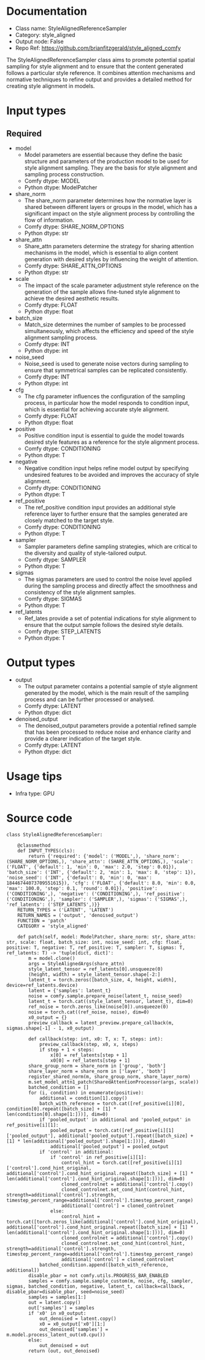 # Documentation
- Class name: StyleAlignedReferenceSampler
- Category: style_aligned
- Output node: False
- Repo Ref: https://github.com/brianfitzgerald/style_aligned_comfy

The StyleAlignedReferenceSampler class aims to promote potential spatial sampling for style alignment and to ensure that the content generated follows a particular style reference. It combines attention mechanisms and normative techniques to refine output and provides a detailed method for creating style alignment in models.

# Input types
## Required
- model
    - Model parameters are essential because they define the basic structure and parameters of the production model to be used for style alignment sampling. They are the basis for style alignment and sampling process construction.
    - Comfy dtype: MODEL
    - Python dtype: ModelPatcher
- share_norm
    - The share_norm parameter determines how the normative layer is shared between different layers or groups in the model, which has a significant impact on the style alignment process by controlling the flow of information.
    - Comfy dtype: SHARE_NORM_OPTIONS
    - Python dtype: str
- share_attn
    - Share_attn parameters determine the strategy for sharing attention mechanisms in the model, which is essential to align content generation with desired styles by influencing the weight of attention.
    - Comfy dtype: SHARE_ATTN_OPTIONS
    - Python dtype: str
- scale
    - The impact of the scale parameter adjustment style reference on the generation of the sample allows fine-tuned style alignment to achieve the desired aesthetic results.
    - Comfy dtype: FLOAT
    - Python dtype: float
- batch_size
    - Match_size determines the number of samples to be processed simultaneously, which affects the efficiency and speed of the style alignment sampling process.
    - Comfy dtype: INT
    - Python dtype: int
- noise_seed
    - Noise_seed is used to generate noise vectors during sampling to ensure that symmetrical samples can be replicated consistently.
    - Comfy dtype: INT
    - Python dtype: int
- cfg
    - The cfg parameter influences the configuration of the sampling process, in particular how the model responds to condition input, which is essential for achieving accurate style alignment.
    - Comfy dtype: FLOAT
    - Python dtype: float
- positive
    - Positive condition input is essential to guide the model towards desired style features as a reference for the style alignment process.
    - Comfy dtype: CONDITIONING
    - Python dtype: T
- negative
    - Negative condition input helps refine model output by specifying undesired features to be avoided and improves the accuracy of style alignment.
    - Comfy dtype: CONDITIONING
    - Python dtype: T
- ref_positive
    - The ref_positive condition input provides an additional style reference layer to further ensure that the samples generated are closely matched to the target style.
    - Comfy dtype: CONDITIONING
    - Python dtype: T
- sampler
    - Sampler parameters define sampling strategies, which are critical to the diversity and quality of style-tailored output.
    - Comfy dtype: SAMPLER
    - Python dtype: T
- sigmas
    - The sigmas parameters are used to control the noise level applied during the sampling process and directly affect the smoothness and consistency of the style alignment samples.
    - Comfy dtype: SIGMAS
    - Python dtype: T
- ref_latents
    - Ref_lates provide a set of potential indications for style alignment to ensure that the output sample follows the desired style details.
    - Comfy dtype: STEP_LATENTS
    - Python dtype: T

# Output types
- output
    - The output parameter contains a potential sample of style alignment generated by the model, which is the main result of the sampling process and can be further processed or analysed.
    - Comfy dtype: LATENT
    - Python dtype: dict
- denoised_output
    - The denoised_output parameters provide a potential refined sample that has been processed to reduce noise and enhance clarity and provide a clearer indication of the target style.
    - Comfy dtype: LATENT
    - Python dtype: dict

# Usage tips
- Infra type: GPU

# Source code
```
class StyleAlignedReferenceSampler:

    @classmethod
    def INPUT_TYPES(cls):
        return {'required': {'model': ('MODEL',), 'share_norm': (SHARE_NORM_OPTIONS,), 'share_attn': (SHARE_ATTN_OPTIONS,), 'scale': ('FLOAT', {'default': 1, 'min': 0, 'max': 2.0, 'step': 0.01}), 'batch_size': ('INT', {'default': 2, 'min': 1, 'max': 8, 'step': 1}), 'noise_seed': ('INT', {'default': 0, 'min': 0, 'max': 18446744073709551615}), 'cfg': ('FLOAT', {'default': 8.0, 'min': 0.0, 'max': 100.0, 'step': 0.1, 'round': 0.01}), 'positive': ('CONDITIONING',), 'negative': ('CONDITIONING',), 'ref_positive': ('CONDITIONING',), 'sampler': ('SAMPLER',), 'sigmas': ('SIGMAS',), 'ref_latents': ('STEP_LATENTS',)}}
    RETURN_TYPES = ('LATENT', 'LATENT')
    RETURN_NAMES = ('output', 'denoised_output')
    FUNCTION = 'patch'
    CATEGORY = 'style_aligned'

    def patch(self, model: ModelPatcher, share_norm: str, share_attn: str, scale: float, batch_size: int, noise_seed: int, cfg: float, positive: T, negative: T, ref_positive: T, sampler: T, sigmas: T, ref_latents: T) -> 'tuple[dict, dict]':
        m = model.clone()
        args = StyleAlignedArgs(share_attn)
        style_latent_tensor = ref_latents[0].unsqueeze(0)
        (height, width) = style_latent_tensor.shape[-2:]
        latent_t = torch.zeros([batch_size, 4, height, width], device=ref_latents.device)
        latent = {'samples': latent_t}
        noise = comfy.sample.prepare_noise(latent_t, noise_seed)
        latent_t = torch.cat((style_latent_tensor, latent_t), dim=0)
        ref_noise = torch.zeros_like(noise[0]).unsqueeze(0)
        noise = torch.cat((ref_noise, noise), dim=0)
        x0_output = {}
        preview_callback = latent_preview.prepare_callback(m, sigmas.shape[-1] - 1, x0_output)

        def callback(step: int, x0: T, x: T, steps: int):
            preview_callback(step, x0, x, steps)
            if step + 1 < steps:
                x[0] = ref_latents[step + 1]
                x0[0] = ref_latents[step + 1]
        share_group_norm = share_norm in ['group', 'both']
        share_layer_norm = share_norm in ['layer', 'both']
        register_shared_norm(m, share_group_norm, share_layer_norm)
        m.set_model_attn1_patch(SharedAttentionProcessor(args, scale))
        batched_condition = []
        for (i, condition) in enumerate(positive):
            additional = condition[1].copy()
            batch_with_reference = torch.cat([ref_positive[i][0], condition[0].repeat([batch_size] + [1] * len(condition[0].shape[1:]))], dim=0)
            if 'pooled_output' in additional and 'pooled_output' in ref_positive[i][1]:
                pooled_output = torch.cat([ref_positive[i][1]['pooled_output'], additional['pooled_output'].repeat([batch_size] + [1] * len(additional['pooled_output'].shape[1:]))], dim=0)
                additional['pooled_output'] = pooled_output
            if 'control' in additional:
                if 'control' in ref_positive[i][1]:
                    control_hint = torch.cat([ref_positive[i][1]['control'].cond_hint_original, additional['control'].cond_hint_original.repeat([batch_size] + [1] * len(additional['control'].cond_hint_original.shape[1:]))], dim=0)
                    cloned_controlnet = additional['control'].copy()
                    cloned_controlnet.set_cond_hint(control_hint, strength=additional['control'].strength, timestep_percent_range=additional['control'].timestep_percent_range)
                    additional['control'] = cloned_controlnet
                else:
                    control_hint = torch.cat([torch.zeros_like(additional['control'].cond_hint_original), additional['control'].cond_hint_original.repeat([batch_size] + [1] * len(additional['control'].cond_hint_original.shape[1:]))], dim=0)
                    cloned_controlnet = additional['control'].copy()
                    cloned_controlnet.set_cond_hint(control_hint, strength=additional['control'].strength, timestep_percent_range=additional['control'].timestep_percent_range)
                    additional['control'] = cloned_controlnet
            batched_condition.append([batch_with_reference, additional])
        disable_pbar = not comfy.utils.PROGRESS_BAR_ENABLED
        samples = comfy.sample.sample_custom(m, noise, cfg, sampler, sigmas, batched_condition, negative, latent_t, callback=callback, disable_pbar=disable_pbar, seed=noise_seed)
        samples = samples[1:]
        out = latent.copy()
        out['samples'] = samples
        if 'x0' in x0_output:
            out_denoised = latent.copy()
            x0 = x0_output['x0'][1:]
            out_denoised['samples'] = m.model.process_latent_out(x0.cpu())
        else:
            out_denoised = out
        return (out, out_denoised)
```